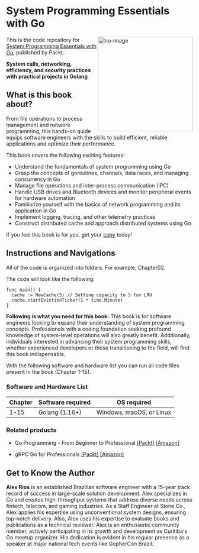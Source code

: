 # System Programming Essentials with Go	

<a href="https://www.packtpub.com/product/system-programming-essentials-with-go/9781837634132"><img src="https://content.packt.com/_/image/original/B21662/cover_image_large.jpg" alt="no-image" height="256px" align="right"></a>

This is the code repository for [System Programming Essentials with Go](https://www.packtpub.com/product/system-programming-essentials-with-go/9781837634132), published by Packt.

**System calls, networking, efficiency, and security practices with practical projects in Golang**

## What is this book about?
From file operations to process management and network programming, this hands-on guide equips software engineers with the skills to build efficient, reliable applications and optimize their performance.	

This book covers the following exciting features:
* Understand the fundamentals of system programming using Go
* Grasp the concepts of goroutines, channels, data races, and managing concurrency in Go
* Manage file operations and inter-process communication (IPC)
* Handle USB drives and Bluetooth devices and monitor peripheral events for hardware automation
* Familiarize yourself with the basics of network programming and its application in Go
* Implement logging, tracing, and other telemetry practices
* Construct distributed cache and approach distributed systems using Go

If you feel this book is for you, get your [copy](https://www.amazon.com/System-Programming-Essentials-networking-efficiency/dp/1837634130/ref=tmm_pap_swatch_0?_encoding=UTF8&dib_tag=se&dib=eyJ2IjoiMSJ9.V74ree9n-By3iEAv6O5AZ80GMgp-RQ06f2ateXTAAu-samELuP-q_zhuOyaBqsRxUiyqF60yvStRz62CHPeo2F6qEiY2uqxKvEe8ib6CkArIwnWzGYNMgC_S2sdL11uAZVOb56FzNwZO_RdXKjlQSko8ev7kZgSPHqN_VZfNbBM_5QsHLG3vvDsYpU9kgAmzldh2HNPEzCkfO76LsRQ2Ydx0E4tZtkRLxDTaLGm8txc.pUa0SG0zCGPkykCKJUYvWiiz1JTbdEcS6L0Z0QT27i4&qid=1717763508&sr=1-1) today!


## Instructions and Navigations
All of the code is organized into folders. For example, Chapter02.

The code will look like the following:
```
func main() {
  cache := NewCache(5) // Setting capacity to 5 for LRU
  cache.startEvictionTicker(1 * time.Minute)
}
```

**Following is what you need for this book:**
This book is for software engineers looking to expand their understanding of system programming concepts. Professionals with a coding foundation seeking profound knowledge of system-level operations will also greatly benefit. Additionally, individuals interested in advancing their system programming skills, whether experienced developers or those transitioning to the field, will find this book indispensable.

With the following software and hardware list you can run all code files present in the book (Chapter 1-15).
### Software and Hardware List
| Chapter | Software required | OS required |
| -------- | ------------------------------------ | ----------------------------------- |
| 1-15 | Golang (1.16+) | Windows, macOS, or Linux |



### Related products
* Go Programming - From Beginner to Professional [[Packt]](https://www.packtpub.com/product/go-programming-from-beginner-to-professional-second-edition/9781803243054) [[Amazon]](https://www.amazon.com/Go-Programming-Beginner-Professional-everything/dp/1803243058/ref=sr_1_1?crid=GB1XN1O9W9B9&dib=eyJ2IjoiMSJ9.9qi4XiKwA90sP2288upVW_T2gM08M8CA79EHqeiQtiwwVw_rJ1IjaiSkOAr3httgpBruqGJgXutvAjNqdRMcy2xycSiwsAp_A0s3h_F706Ki4YQ_x25os96pxyb120GCT3hrAbbpBWwTzA0ICOOMHOrTFYY9zFZ5jrQDfmKag2gZ882ir1oJjTG04rDbH8Bq17xwYmJTyHcayDjQ4UMhoHUeJs0dgjngqO8KNnJ7rjw.n3teqRtS-Jo-sOXNURrArPERLqQeG8eRaAGAxzsIiBE&dib_tag=se&keywords=Go+Programming+-+From+Beginner+to+Professional&qid=1717763707&s=books&sprefix=go+programming+-+from+beginner+to+professional%2Cstripbooks-intl-ship%2C292&sr=1-1)

* gRPC Go for Professionals [[Packt]](https://www.packtpub.com/product/grpc-go-for-professionals/9781837638840) [[Amazon]](https://www.amazon.com/gRPC-Professionals-Implement-production-grade-microservices/dp/1837638845/ref=tmm_pap_swatch_0?_encoding=UTF8&dib_tag=se&dib=eyJ2IjoiMSJ9.b-buosIEMYbEsWl3m8HzWaFN9uzHPsAauCF5bC0CAh_GjHj071QN20LucGBJIEps.ywsVDnPhSUhXXA2CTXsXz71EP-qTv7ZIhqOC40RnqPY&qid=1717763771&sr=1-1)

## Get to Know the Author
**Alex Rios**
is an established Brazilian software engineer with a 15-year track record of success in large-scale solution development. Alex specializes in Go and creates high-throughput systems that address diverse needs across fintech, telecom, and gaming industries. As a Staff Engineer at Stone Co., Alex applies his expertise using unconventional system designs, ensuring top-notch delivery. Also, Alex uses his expertise to evaluate books and publications as a technical reviewer. Alex is an enthusiastic community member, actively participating in its growth and development as Curitiba's Go meetup organizer. His dedication is evident in his regular presence as a speaker at major national tech events like GopherCon Brazil.

